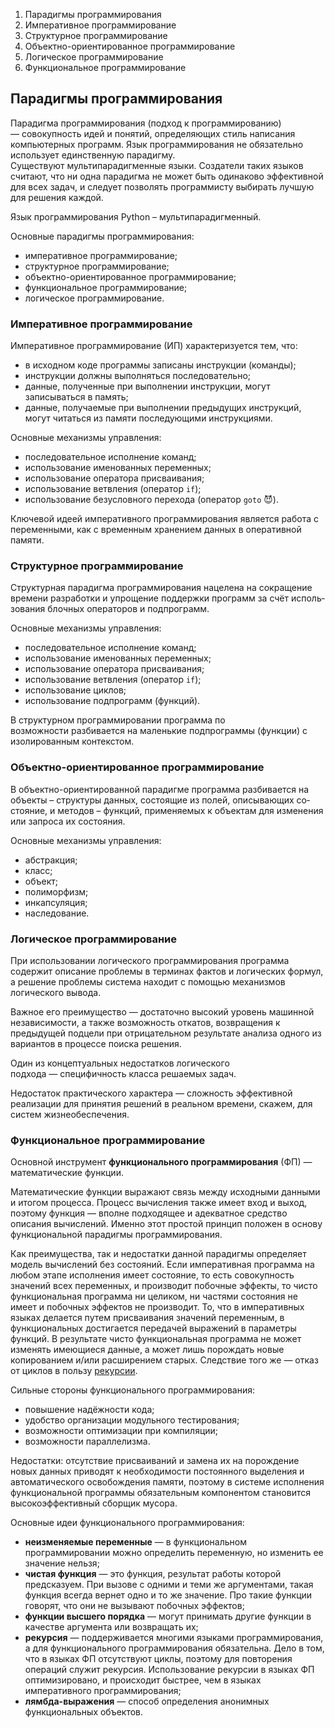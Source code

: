 1. Парадигмы программирования
2. Императивное программирование
3. Структурное программирование
4. Объектно-ориентированное программирование
5. Логическое программирование
6. Функциональное программирование
## Парадигмы программирования

Парадигма программирования (подход к программированию) — совокупность идей и понятий, определяющих стиль написания компьютерных программ.
Язык программирования не обязательно использует единственную парадигму. Существуют мультипарадигменные языки. Создатели таких языков считают, что ни одна парадигма не может быть одинаково эффективной для всех задач, и следует позволять программисту выбирать лучшую для решения каждой.

Язык программирования Python – мультипарадигменный.

Основные парадигмы программирования:

- императивное программирование;
- структурное программирование;
- объектно-ориентированное программирование;
- функциональное программирование;
- логическое программирование.
### Императивное программирование
Императивное программирование (ИП) характеризуется тем, что:

- в исходном коде программы записаны инструкции (команды);
- инструкции должны выполняться последовательно;
- данные, полученные при выполнении инструкции, могут записываться в память;
- данные, получаемые при выполнении предыдущих инструкций, могут читаться из памяти последующими инструкциями.

Основные механизмы управления:

- последовательное исполнение команд;
- использование именованных переменных;
- использование оператора присваивания;
- использование ветвления (оператор `if`);
- использование безусловного перехода (оператор `goto` 😈).

Ключевой идеей императивного программирования является работа с переменными, как с временным хранением данных в оперативной памяти.
### Структурное программирование

Струк­тур­ная парадигма программирования на­це­ле­на на со­кра­ще­ние вре­ме­ни раз­ра­бот­ки и уп­ро­ще­ние под­держ­ки про­грамм за счёт ис­поль­зо­ва­ния блоч­ных опе­ра­то­ров и под­про­грамм.

Основные механизмы управления:

- последовательное исполнение команд;
- использование именованных переменных;
- использование оператора присваивания;
- использование ветвления (оператор `if`);
- использование циклов;
- использование подпрограмм (функций).

В структурном программировании программа по возможности разбивается на маленькие подпрограммы (функции) с изолированным контекстом.
### Объектно-ориентированное программирование

В объектно-ориентированной парадигме про­грам­ма раз­би­ва­ет­ся на объ­ек­ты – струк­ту­ры дан­ных, со­стоя­щие из по­лей, опи­сы­ваю­щих со­стоя­ние, и ме­то­дов – функций, при­ме­няе­мых к объ­ек­там для изме­не­ния или за­про­са их со­стоя­ния.

Основные механизмы управления:

- абстракция;
- класс;
- объект;
- полиморфизм;
- инкапсуляция;
- наследование.

### Логическое программирование

При использовании логического программирования программа содержит описание проблемы в терминах фактов и логических формул, а решение проблемы система находит с помощью механизмов логического вывода.

Важное его преимущество — достаточно высокий уровень машинной независимости, а также возможность откатов, возвращения к предыдущей подцели при отрицательном результате анализа одного из вариантов в процессе поиска решения.

Один из концептуальных недостатков логического подхода — специфичность класса решаемых задач.

Недостаток практического характера — сложность эффективной реализации для принятия решений в реальном времени, скажем, для систем жизнеобеспечения.
### Функциональное программирование

Основной инструмент **функционального программирования** (ФП) — математические функции.

Математические функции выражают связь между исходными данными и итогом процесса. Процесс вычисления также имеет вход и выход, поэтому функция — вполне подходящее и адекватное средство описания вычислений. Именно этот простой принцип положен в основу функциональной парадигмы программирования.

Как преимущества, так и недостатки данной парадигмы определяет модель вычислений без состояний. Если императивная программа на любом этапе исполнения имеет состояние, то есть совокупность значений всех переменных, и производит побочные эффекты, то чисто функциональная программа ни целиком, ни частями состояния не имеет и побочных эффектов не производит. То, что в императивных языках делается путем присваивания значений переменным, в функциональных достигается передачей выражений в параметры функций. В результате чисто функциональная программа не может изменять имеющиеся данные, а может лишь порождать новые копированием и/или расширением старых. Следствие того же — отказ от циклов в пользу [рекурсии](https://ru.wikipedia.org/wiki/%D0%A0%D0%B5%D0%BA%D1%83%D1%80%D1%81%D0%B8%D1%8F).

Сильные стороны функционального программирования:

- повышение надёжности кода;
- удобство организации модульного тестирования;
- возможности оптимизации при компиляции;
- возможности параллелизма.

Недостатки: отсутствие присваиваний и замена их на порождение новых данных приводят к необходимости постоянного выделения и автоматического освобождения памяти, поэтому в системе исполнения функциональной программы обязательным компонентом становится высокоэффективный сборщик мусора.

Основные идеи функционального программирования:

- **неизменяемые переменные** — в функциональном программировании можно определить переменную, но изменить ее значение нельзя;
- **чистая функция** — это функция, результат работы которой предсказуем. При вызове с одними и теми же аргументами, такая функция всегда вернет одно и то же значение. Про такие функции говорят, что они не вызывают побочных эффектов;
- **функции высшего порядка** — могут принимать другие функции в качестве аргумента или возвращать их;
- **рекурсия** — поддерживается многими языками программирования, а для функционального программирования обязательна. Дело в том, что в языках ФП отсутствуют циклы, поэтому для повторения операций служит рекурсия. Использование рекурсии в языках ФП оптимизировано, и происходит быстрее, чем в языках императивного программирования;
- **лямбда-выражения** — способ определения анонимных функциональных объектов.


